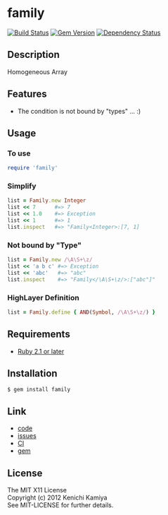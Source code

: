 family
=======

[![Build Status](https://secure.travis-ci.org/kachick/family.png)](http://travis-ci.org/kachick/family)
[![Gem Version](https://badge.fury.io/rb/family.png)](http://badge.fury.io/rb/family)
[![Dependency Status](https://gemnasium.com/kachick/family.svg)](https://gemnasium.com/kachick/family)

Description
------------

Homogeneous Array

Features
--------

* The condition is not bound by "types" ... :)

Usage
-----

### To use

```ruby
require 'family'
```

### Simplify

```ruby
list = Family.new Integer
list << 7      #=> 7
list << 1.0    #=> Exception
list << 1      #=> 1
list.inspect   #=> "Family<Integer>:[7, 1]
```

### Not bound by "Type"

```ruby
list = Family.new /\A\S+\z/
list << 'a b c' #=> Exception
list << 'abc'   #=> "abc"
list.inspect    #=> "Family</\A\S+\z/>:["abc"]"
```

### HighLayer Definition

```ruby
list = Family.define { AND(Symbol, /\A\S+\z/) }
```

Requirements
------------

* [Ruby 2.1 or later](http://travis-ci.org/#!/kachick/family)

Installation
-------------

```shell
$ gem install family
```

Link
----

* [code](https://github.com/kachick/family)
* [issues](https://github.com/kachick/family/issues)
* [CI](http://travis-ci.org/#!/kachick/family)
* [gem](https://rubygems.org/gems/family)

License
-------

The MIT X11 License  
Copyright (c) 2012 Kenichi Kamiya  
See MIT-LICENSE for further details.
